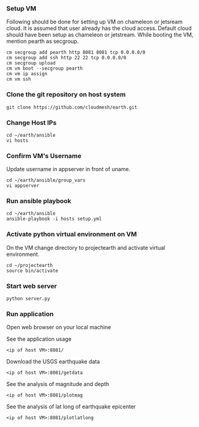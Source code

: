 ### Setup VM

Following should be done for setting up VM on chameleon or jetsream cloud. It is assumed that user already has the cloud access. Default cloud should have been setup as chameleon or jetstream. While booting the VM, mention pearth as secgroup.

    cm secgroup add pearth http 8081 8081 tcp 0.0.0.0/0
    cm secgroup add ssh http 22 22 tcp 0.0.0.0/0
    cm secgroup upload
    cm vm boot --secgroup pearth
    cm vm ip assign
    cm vm ssh

### Clone the git repository on host system

    git clone https://github.com/cloudmesh/earth.git 

### Change Host IPs

    cd ~/earth/ansible
    vi hosts 

### Confirm VM's Username
Update username in appserver in front of uname. 

    cd ~/earth/ansible/group_vars
    vi appserver 

### Run ansible playbook

    cd ~/earth/ansible
    ansible-playbook -i hosts setup.yml 

### Activate python virtual environment on VM
On the VM change directory to projectearth and activate virtual environment.

    cd ~/projectearth
    source bin/activate

### Start web server
    python server.py
    
### Run application
Open web browser on your local machine

See the application usage
    
    <ip of host VM>:8081/

Download the USGS earthquake data
    
    <ip of host VM>:8081/getdata

See the analysis of magnitude and depth
    
    <ip of host VM>:8081/plotmag

See the analysis of lat long of earthquake epicenter

    <ip of host VM>:8081/plotlatlong

